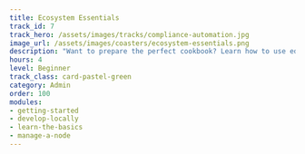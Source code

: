 ```yaml
---
title: Ecosystem Essentials
track_id: 7
track_hero: /assets/images/tracks/compliance-automation.jpg
image_url: /assets/images/coasters/ecosystem-essentials.png
description: "Want to prepare the perfect cookbook? Learn how to use editors and debugging tools to simplify cookbook development and testing—including using Windows PowerShell DSC with Chef. We'll also sprinkle in some of the ins-and-outs of open source licensing."
hours: 4
level: Beginner
track_class: card-pastel-green
category: Admin
order: 100
modules:
- getting-started
- develop-locally
- learn-the-basics
- manage-a-node
---
```

